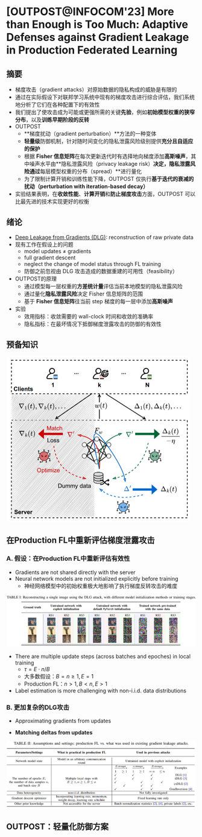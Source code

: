 # [OUTPOST@INFOCOM'23] More than Enough is Too Much: Adaptive Defenses against Gradient Leakage in Production Federated Learning

## 摘要

- 梯度攻击（gradient attacks）对原始数据的隐私构成的威胁是有限的
- 通过在实际假设下对联邦学习系统中现有的梯度攻击进行综合评估，我们系统地分析了它们在各种配置下的有效性
- 我们提出了使攻击成为可能或更强所需的关键**先验**，例如**初始模型权重的狭窄分布**，以及**训练早期阶段的反转**
- OUTPOST
  - **梯度扰动（gradient perturbation）**方法的一种变体
  - **轻量级**防御机制，针对随时间变化的隐私泄露风险级别提供**充分且自适应的保护**
  - 根据 **Fisher 信息矩阵**在每次更新迭代时有选择地向梯度添加**高斯噪声**，其中噪声水平由**隐私泄露风险（privacy leakage risk）**决定，隐私泄露风险通过**每层模型权重的分布（spread）**进行量化
  - 为了限制计算开销和训练性能下降，OUTPOST 仅执行**基于迭代的衰减的扰动（perturbation with iteration-based decay）**
- 实验结果表明，在**收敛性能**、**计算开销**和**防止梯度攻击**方面，OUTPOST 可以比最先进的技术实现更好的权衡



## 绪论

- [Deep Leakage from Gradients (DLG)](https://arxiv.org/abs/1906.08935): reconstruction of raw private data
- 现有工作在假设上的问题
  - model updates ≠ gradients
  - full gradient descent
  - neglect the change of model status through FL training
  - 防御之前忽视由 DLG 攻击造成的数据重建的可用性（feasibility）
- OUTPOST的原理
  - 通过模型每一层权重的**方差统计量**评估当前本地模型的隐私泄露风险
  - 通过量化**隐私泄露风险**决定 Fisher 信息矩阵的范围
  - 基于 **Fisher 信息矩阵**往当前 step 梯度的每一层中添加**高斯噪声**
- 实验
  - 效用指标：收敛需要的 wall-clock 时间和收敛的准确率
  - 隐私指标：在最坏情况下抵御梯度泄露攻击的防御的有效性



## 预备知识

<img src="https://raw.githubusercontent.com/ailianligit/ailianligit.github.io/main/images/202307/20230713_1689253536.png" alt="image-20230713210535043" style="zoom:50%;" />



## 在Production FL中重新评估梯度泄露攻击

### A. 假设：在Production FL中重新评估有效性

- Gradients are not shared directly with the server
- Neural network models are not initialized explicitly before training
  - 神经网络模型中的初始权重极大地影响了执行梯度反转攻击的难度

![image-20230713211714571](https://raw.githubusercontent.com/ailianligit/ailianligit.github.io/main/images/202307/20230713_1689254236.png)

- There are multiple update steps (across batches and epoches) in local training
  - $\tau=E \cdot n / B$
  - 大多数假设：$B=n\ge1, E=1$
  - Production FL：$n> 1, B<n, E>1$
- Label estimation is more challenging with non-i.i.d. data distributions

### B. 更加复杂的DLG攻击

- Approximating gradients from updates

- **Matching deltas from updates**

![image-20230713215824198](https://raw.githubusercontent.com/ailianligit/ailianligit.github.io/main/images/202307/20230713_1689256705.png)



## OUTPOST：轻量化防御方案